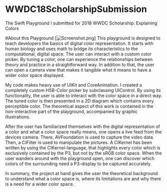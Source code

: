 # WWDC18ScholarshipSubmission
The Swift Playground I submitted for 2018 WWDC Scholarship: Explaining Colors

#About this Playground
[![Screenshot.png](Screenshot)]
This playground is designed to teach developers the basics of digital color representation. It starts with human biology and uses math to bridge its characteristics to the computational, digital space.
The user can interact with a custom color picker. By tuning a color, one can experience the relationships between theory and practice in a straightforward way.
In addition to that, the user can open a camera view that makes it tangible what it means to have a wider color space displayed.

My code makes heavy use of UIKit and CoreAnimation. I created a completely custom HSB-Color picker by subclassing UIControl. By using its functionality, the user is able to interact with the color space in a direct way. The tuned color is then presented in a 2D diagram which contains every perceptible color.
The theoretical aspect of this work is contained in the non-interactive part of the playground, accompanied by graphic illustrations.

After the user has familiarized themselves with the digital representation of a color and what a color space really means, one opens a live feed from the devices camera.
There, AVFoundation is used to capture the video data. Then, a CIFilter is used to manipulate the pictures. A CIKernel has been written by using the CIKernel-language, that highlights every color which is exclusively contained by the P3, but not by the sRGB color space.
When the user wanders around with the playground open, one can discover which colors of the surrounding need a P3-display to be captured accurately.

In summary, the project at hand gives the user the theoretical background to understand what a color space is, where its limitations are and why there is a need for a wider color space.
